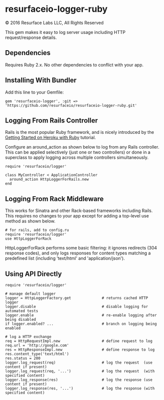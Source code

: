 # resurfaceio-logger-ruby
&copy; 2016 Resurface Labs LLC, All Rights Reserved

This gem makes it easy to log server usage including HTTP request/response details.

## Dependencies

Requires Ruby 2.x. No other dependencies to conflict with your app.

## Installing With Bundler

Add this line to your Gemfile:

    gem 'resurfaceio-logger', :git => 'https://github.com/resurfaceio/resurfaceio-logger-ruby.git'

## Logging From Rails Controller

Rails is the most popular Ruby framework, and is nicely introduced by the
[Getting Started on Heroku with Ruby](https://devcenter.heroku.com/articles/getting-started-with-ruby) tutorial.

Configure an around_action as shown below to log from any Rails controller. This can be applied selectively
(just one or two controllers) or done in a superclass to apply logging across multiple controllers simultaneously.

    require 'resurfaceio/logger'

    class MyController < ApplicationController
      around_action HttpLoggerForRails.new
    end

## Logging From Rack Middleware

This works for Sinatra and other Rack-based frameworks including Rails. This requires no changes to your app
except for adding a top-level use method as shown below.

    # for rails, add to config.ru
    require 'resurfaceio/logger'
    use HttpLoggerForRack

HttpLoggerForRack performs some basic filtering: it ignores redirects (304 response codes), and only logs responses
for content types matching a predefined list (including 'text/html' and 'application/json').

## Using API Directly

    require 'resurfaceio/logger'

    # manage default logger
    logger = HttpLoggerFactory.get              # returns cached HTTP logger
    logger.disable                              # disable logging for automated tests
    logger.enable                               # re-enable logging after being disabled
    if logger.enabled? ...                      # branch on logging being enabled

    # log a HTTP exchange
    req = HttpRequestImpl.new                   # define request to log
    req.url = 'http://google.com'
    res = HttpResponseImpl.new                  # define response to log
    res.content_type('text/html')
    res.status = 200
    logger.log_request(req)                     # log the request  (use content if present)
    logger.log_request(req, '...')              # log the request  (with specified content)
    logger.log_response(res)                    # log the response (use content if present)
    logger.log_response(res, '...')             # log the response (with specified content)
